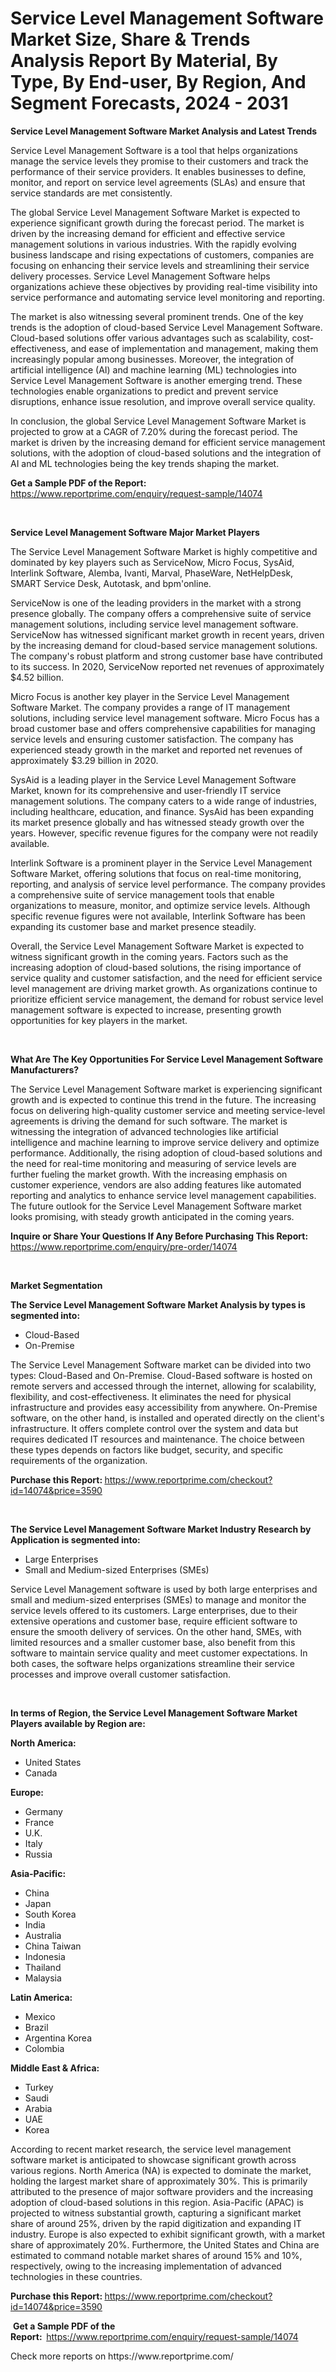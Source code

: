 <p><h1>Service Level Management Software Market Size, Share & Trends Analysis Report By Material, By Type, By End-user, By Region, And Segment Forecasts, 2024 - 2031</h1></p><p><strong>Service Level Management Software Market Analysis and Latest Trends</strong></p>
<p><p>Service Level Management Software is a tool that helps organizations manage the service levels they promise to their customers and track the performance of their service providers. It enables businesses to define, monitor, and report on service level agreements (SLAs) and ensure that service standards are met consistently.</p><p>The global Service Level Management Software Market is expected to experience significant growth during the forecast period. The market is driven by the increasing demand for efficient and effective service management solutions in various industries. With the rapidly evolving business landscape and rising expectations of customers, companies are focusing on enhancing their service levels and streamlining their service delivery processes. Service Level Management Software helps organizations achieve these objectives by providing real-time visibility into service performance and automating service level monitoring and reporting.</p><p>The market is also witnessing several prominent trends. One of the key trends is the adoption of cloud-based Service Level Management Software. Cloud-based solutions offer various advantages such as scalability, cost-effectiveness, and ease of implementation and management, making them increasingly popular among businesses. Moreover, the integration of artificial intelligence (AI) and machine learning (ML) technologies into Service Level Management Software is another emerging trend. These technologies enable organizations to predict and prevent service disruptions, enhance issue resolution, and improve overall service quality.</p><p>In conclusion, the global Service Level Management Software Market is projected to grow at a CAGR of 7.20% during the forecast period. The market is driven by the increasing demand for efficient service management solutions, with the adoption of cloud-based solutions and the integration of AI and ML technologies being the key trends shaping the market.</p></p>
<p><strong>Get a Sample PDF of the Report:&nbsp;</strong> <a href="https://www.reportprime.com/enquiry/request-sample/14074">https://www.reportprime.com/enquiry/request-sample/14074</a></p>
<p>&nbsp;</p>
<p><strong>Service Level Management Software Major Market Players</strong></p>
<p><p>The Service Level Management Software Market is highly competitive and dominated by key players such as ServiceNow, Micro Focus, SysAid, Interlink Software, Alemba, Ivanti, Marval, PhaseWare, NetHelpDesk, SMART Service Desk, Autotask, and bpm'online. </p><p>ServiceNow is one of the leading providers in the market with a strong presence globally. The company offers a comprehensive suite of service management solutions, including service level management software. ServiceNow has witnessed significant market growth in recent years, driven by the increasing demand for cloud-based service management solutions. The company's robust platform and strong customer base have contributed to its success. In 2020, ServiceNow reported net revenues of approximately $4.52 billion.</p><p>Micro Focus is another key player in the Service Level Management Software Market. The company provides a range of IT management solutions, including service level management software. Micro Focus has a broad customer base and offers comprehensive capabilities for managing service levels and ensuring customer satisfaction. The company has experienced steady growth in the market and reported net revenues of approximately $3.29 billion in 2020.</p><p>SysAid is a leading player in the Service Level Management Software Market, known for its comprehensive and user-friendly IT service management solutions. The company caters to a wide range of industries, including healthcare, education, and finance. SysAid has been expanding its market presence globally and has witnessed steady growth over the years. However, specific revenue figures for the company were not readily available.</p><p>Interlink Software is a prominent player in the Service Level Management Software Market, offering solutions that focus on real-time monitoring, reporting, and analysis of service level performance. The company provides a comprehensive suite of service management tools that enable organizations to measure, monitor, and optimize service levels. Although specific revenue figures were not available, Interlink Software has been expanding its customer base and market presence steadily.</p><p>Overall, the Service Level Management Software Market is expected to witness significant growth in the coming years. Factors such as the increasing adoption of cloud-based solutions, the rising importance of service quality and customer satisfaction, and the need for efficient service level management are driving market growth. As organizations continue to prioritize efficient service management, the demand for robust service level management software is expected to increase, presenting growth opportunities for key players in the market.</p></p>
<p>&nbsp;</p>
<p><strong>What Are The Key Opportunities For Service Level Management Software Manufacturers?</strong></p>
<p><p>The Service Level Management Software market is experiencing significant growth and is expected to continue this trend in the future. The increasing focus on delivering high-quality customer service and meeting service-level agreements is driving the demand for such software. The market is witnessing the integration of advanced technologies like artificial intelligence and machine learning to improve service delivery and optimize performance. Additionally, the rising adoption of cloud-based solutions and the need for real-time monitoring and measuring of service levels are further fueling the market growth. With the increasing emphasis on customer experience, vendors are also adding features like automated reporting and analytics to enhance service level management capabilities. The future outlook for the Service Level Management Software market looks promising, with steady growth anticipated in the coming years.</p></p>
<p><strong>Inquire or Share Your Questions If Any Before Purchasing This Report:</strong> <a href="https://www.reportprime.com/enquiry/pre-order/14074">https://www.reportprime.com/enquiry/pre-order/14074</a></p>
<p>&nbsp;</p>
<p><strong>Market Segmentation</strong></p>
<p><strong>The Service Level Management Software Market Analysis by types is segmented into:</strong></p>
<p><ul><li>Cloud-Based</li><li>On-Premise</li></ul></p>
<p><p>The Service Level Management Software market can be divided into two types: Cloud-Based and On-Premise. Cloud-Based software is hosted on remote servers and accessed through the internet, allowing for scalability, flexibility, and cost-effectiveness. It eliminates the need for physical infrastructure and provides easy accessibility from anywhere. On-Premise software, on the other hand, is installed and operated directly on the client's infrastructure. It offers complete control over the system and data but requires dedicated IT resources and maintenance. The choice between these types depends on factors like budget, security, and specific requirements of the organization.</p></p>
<p><strong>Purchase this Report:&nbsp;</strong><a href="https://www.reportprime.com/checkout?id=14074&price=3590">https://www.reportprime.com/checkout?id=14074&price=3590</a></p>
<p>&nbsp;</p>
<p><strong>The Service Level Management Software Market Industry Research by Application is segmented into:</strong></p>
<p><ul><li>Large Enterprises</li><li>Small and Medium-sized Enterprises (SMEs)</li></ul></p>
<p><p>Service Level Management software is used by both large enterprises and small and medium-sized enterprises (SMEs) to manage and monitor the service levels offered to its customers. Large enterprises, due to their extensive operations and customer base, require efficient software to ensure the smooth delivery of services. On the other hand, SMEs, with limited resources and a smaller customer base, also benefit from this software to maintain service quality and meet customer expectations. In both cases, the software helps organizations streamline their service processes and improve overall customer satisfaction.</p></p>
<p>&nbsp;</p>
<p><strong>In terms of Region, the Service Level Management Software Market Players available by Region are:</strong></p>
<p>
    <p> <strong> North America: </strong>
        <ul>
            <li>United States</li>
            <li>Canada</li>
        </ul>
        </p> 
    <p> <strong> Europe: </strong>
        <ul>
            <li>Germany</li>
            <li>France</li>
            <li>U.K.</li>
            <li>Italy</li>
            <li>Russia</li>
        </ul>
        </p> 
    <p> <strong> Asia-Pacific: </strong>
        <ul>
            <li>China</li>
            <li>Japan</li>
            <li>South Korea</li>
            <li>India</li>
            <li>Australia</li>
            <li>China Taiwan</li>
            <li>Indonesia</li>
            <li>Thailand</li>
            <li>Malaysia</li>
        </ul>
        </p> 
    <p> <strong> Latin America: </strong>
        <ul>
            <li>Mexico</li>
            <li>Brazil</li>
            <li>Argentina Korea</li>
            <li>Colombia</li>
        </ul>
        </p> 
    <p> <strong> Middle East & Africa: </strong>
        <ul>
            <li>Turkey</li>
            <li>Saudi</li>
            <li>Arabia</li>
            <li>UAE</li>
            <li>Korea</li>
        </ul>
    </p>
    </p>
<p><p>According to recent market research, the service level management software market is anticipated to showcase significant growth across various regions. North America (NA) is expected to dominate the market, holding the largest market share of approximately 30%. This is primarily attributed to the presence of major software providers and the increasing adoption of cloud-based solutions in this region. Asia-Pacific (APAC) is projected to witness substantial growth, capturing a significant market share of around 25%, driven by the rapid digitization and expanding IT industry. Europe is also expected to exhibit significant growth, with a market share of approximately 20%. Furthermore, the United States and China are estimated to command notable market shares of around 15% and 10%, respectively, owing to the increasing implementation of advanced technologies in these countries.</p></p>
<p><strong>Purchase this Report: </strong><a href="https://www.reportprime.com/checkout?id=14074&price=3590">https://www.reportprime.com/checkout?id=14074&price=3590</a></p>
<p>&nbsp;<strong>Get a Sample PDF of the Report:&nbsp;&nbsp;</strong><a href="https://www.reportprime.com/enquiry/request-sample/14074">https://www.reportprime.com/enquiry/request-sample/14074</a></p>
<p><strong></strong></p>
<p>Check more reports on https://www.reportprime.com/</p>
